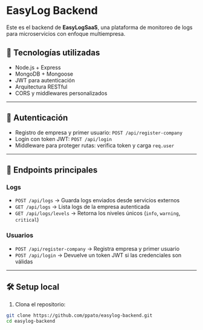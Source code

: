 # EasyLog Backend

Este es el backend de **EasyLogSaaS**, una plataforma de monitoreo de logs para microservicios con enfoque multiempresa.

## 🚀 Tecnologías utilizadas

- Node.js + Express
- MongoDB + Mongoose
- JWT para autenticación
- Arquitectura RESTful
- CORS y middlewares personalizados

---

## 🔐 Autenticación

- Registro de empresa y primer usuario: `POST /api/register-company`
- Login con token JWT: `POST /api/login`
- Middleware para proteger rutas: verifica token y carga `req.user`

---

## 🧾 Endpoints principales

### Logs
- `POST /api/logs` → Guarda logs enviados desde servicios externos
- `GET /api/logs` → Lista logs de la empresa autenticada
- `GET /api/logs/levels` → Retorna los niveles únicos (`info`, `warning`, `critical`)

### Usuarios
- `POST /api/register-company` → Registra empresa y primer usuario
- `POST /api/login` → Devuelve un token JWT si las credenciales son válidas

---

## 🛠️ Setup local

1. Clona el repositorio:

```bash
git clone https://github.com/ppato/easylog-backend.git
cd easylog-backend
